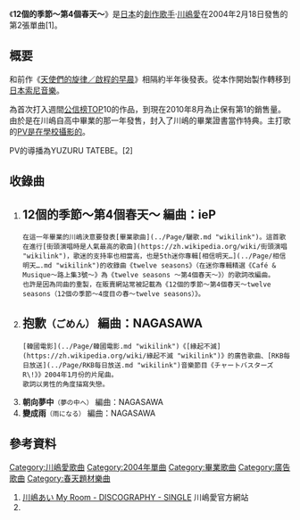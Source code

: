 《**12個的季節～第4個春天～**》是[日本](../Page/日本.md "wikilink")的[創作歌手](../Page/創作歌手.md "wikilink")‧[川嶋愛](../Page/川嶋愛.md "wikilink")在2004年2月18日發售的第2張單曲\[1\]。

## 概要

和前作《[天使們的旋律／啟程的早晨](../Page/天使們的旋律／啟程的早晨.md "wikilink")》相隔約半年後發表。從本作開始製作轉移到[日本索尼音樂](https://zh.wikipedia.org/wiki/日本索尼音樂 "wikilink")。

為首次打入週間[公信榜TOP](https://zh.wikipedia.org/wiki/公信榜 "wikilink")10的作品，到現在2010年8月為止保有第1的銷售量。由於是在川嶋自高中畢業的那一年發售，封入了川嶋的畢業證書當作特典。主打歌的[PV是在學校攝影的](../Page/音樂錄影帶.md "wikilink")。

PV的導播為YUZURU TATEBE。\[2\]

## 收錄曲

1.  **12個的季節～第4個春天～**
    編曲：ieP
      -
        在這一年畢業的川嶋決意要發表[畢業歌曲](../Page/驪歌.md "wikilink")。這首歌在進行[街頭演唱時是人氣最高的歌曲](https://zh.wikipedia.org/wiki/街頭演唱 "wikilink")，歌迷的支持率也相當高，也是5th迷你專輯[相信明天…](../Page/相信明天….md "wikilink")的收錄曲《twelve seasons》（在迷你專輯精選《Café & Musique〜路上集3號〜》為《twelve seasons ～第4個春天～》）的歌詞改編曲。
        也許是因為同曲的重製，在販賣網站常被記載為《12個的季節〜第4個春天〜twelve seasons（12個の季節〜4度目の春〜twelve seasons）》。
2.  **抱歉**<span style="font-size:smaller">（ごめん）</span>
    編曲：NAGASAWA
      -
        [韓國電影](../Page/韓國電影.md "wikilink")《[緣起不滅](https://zh.wikipedia.org/wiki/緣起不滅 "wikilink")》的廣告歌曲、[RKB每日放送](../Page/RKB每日放送.md "wikilink")音樂節目《チャートバスターズR\!》》2004年1月份的片尾曲。
        歌詞以男性的角度描寫失戀。
3.  **朝向夢中**<span style="font-size:smaller">（夢の中へ）</span>
    編曲：NAGASAWA
4.  **變成雨**<span style="font-size:smaller">（雨になる）</span>
    編曲：NAGASAWA

## 參考資料

[Category:川嶋愛歌曲](https://zh.wikipedia.org/wiki/Category:川嶋愛歌曲 "wikilink") [Category:2004年單曲](https://zh.wikipedia.org/wiki/Category:2004年單曲 "wikilink") [Category:畢業歌曲](https://zh.wikipedia.org/wiki/Category:畢業歌曲 "wikilink") [Category:廣告歌曲](https://zh.wikipedia.org/wiki/Category:廣告歌曲 "wikilink") [Category:春天題材樂曲](https://zh.wikipedia.org/wiki/Category:春天題材樂曲 "wikilink")

1.  [川嶋あい My Room - DISCOGRAPHY - SINGLE](http://www.kawashimaai.com/discography/index.php) 川嶋愛官方網站
2.